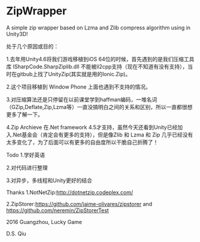 # ZipWrapper
A simple zip wrapper based on Lzma and Zlib compress algorithm using in Unity3D!

处于几个原因或目的：

  1.去年用Unity4.6将我们游戏移植到iOS 64位的时候，首先遇到的是我们压缩工具库 ISharpCode.SharpZiplib.dll 不能被il2cpp支持（现在不知道有没有支持），当时在gitbub上找了UnityZip(其实就是用的Ionic.Zip)。

  2.这个项目移植到 Window Phone 上面也遇到不支持的情况。
  
  3.对压缩算法还是只停留在以前课堂学到haffman编码，一堆名词（GZip,Deflate,Zip,Lzma等）一直没搞明白之间的关系和区别，所以一直都很想更多了解一下。
  
  4.Zip Archieve 在.Net framework 4.5才支持，虽然今天还看到Unity已经加入.Net基金会（肯定会有更多的支持），但是像Zlib 和 Lzma 和 Zip 几乎已经没有太多变化了，为了后面可以有更多的自由度所以干脆自己折腾了！

Todo
  1.学好英语
  
  2.对代码进行整理
  
  3.对异步，多线程和Unity更好的结合
  

Thanks
  1.NotNetZip:http://dotnetzip.codeplex.com/
  
  2.ZipStorer:https://github.com/jaime-olivares/zipstorer and https://github.com/neremin/ZipStorerTest


2016 Guangzhou, Lucky Game

D.S. Qiu

